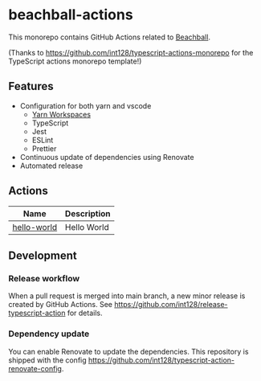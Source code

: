 # beachball-actions

This monorepo contains GitHub Actions related to [Beachball](https://microsoft.github.io/beachball/).

(Thanks to https://github.com/int128/typescript-actions-monorepo for the TypeScript actions monorepo template!)

## Features

- Configuration for both yarn and vscode
  - [Yarn Workspaces](https://classic.yarnpkg.com/en/docs/workspaces/)
  - TypeScript
  - Jest
  - ESLint
  - Prettier
- Continuous update of dependencies using Renovate
- Automated release

## Actions

| Name                       | Description |
| -------------------------- | ----------- |
| [hello-world](hello-world) | Hello World |

## Development

### Release workflow

When a pull request is merged into main branch, a new minor release is created by GitHub Actions.
See https://github.com/int128/release-typescript-action for details.

### Dependency update

You can enable Renovate to update the dependencies.
This repository is shipped with the config https://github.com/int128/typescript-action-renovate-config.
